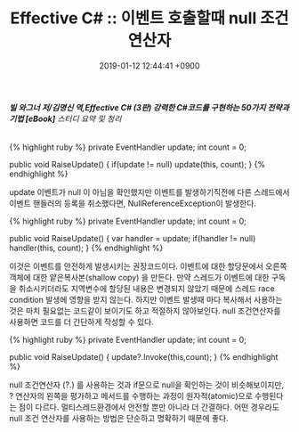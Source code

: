 ﻿---
layout: post
title: "Effective C# :: 이벤트 호출할때 null 조건 연산자"
date: 2019-01-12 12:44:41 +0900
categories: jekyll update
permalink: /:title
---
###### **빌 와그너 저/김명신 역,Effective C# (3판) 강력한 C#코드를 구현하는 50가지 전략과 기법 [eBook]** 스터디 요약 및 정리

{% highlight ruby %}
  private EventHandler<int> update;
  int count = 0;

  public void RaiseUpdate()
  {
	if(update != null) update(this, count);
  }
{% endhighlight %}

update 이벤트가 null 이 아님을 확인했지만 이벤트를 발생하기직전에 다른 스레드에서 이벤트 핸들러의 등록을 취소했다면,
NullReferenceException이 발생한다.

{% highlight ruby %}
  private EventHandler<int> update;
  int count = 0;

  public void RaiseUpdate()
  {
	var handler = update;
	if(handler != null) handler(this, count);
  }
{% endhighlight %}

이것은 이벤트를 안전하게 발생시키는 권장코드이다. 이벤트에 대한 할당문에서 오른쪽 객체에 대한 얕은복사본(shallow copy) 을 만든다.
만약 스레드가 이벤트에 대한 구독을 취소시키더라도 지역변수에 할당된 내용은 변경되지 않았기 때문에 스레드 race condition 발생에 영향을 받지 않는다.
하지만 이벤트 발생때 마다 복사해서 사용하는 것은 마치 필요없는 코드같이 보이기도 하고 적절하지 않아보인다. null 조건연산자를 사용하면
코드를 더 간단하게 작성할 수 있다.

{% highlight ruby %}
  private EventHandler<int> update;
  int count = 0;

  public void RaiseUpdate()
  {
	update?.Invoke(this,count);
  }
{% endhighlight %}

null 조건연산자 (?.) 를 사용하는 것과 if문으로 null을 확인하는 것이 비슷해보이지만, ? 연산자의 왼쪽을 평가하고 메서드를 수행하는 과정이
원자적(atomic)으로 수행된다는 점이 다르다. 멀티스레드환경에서 안전할 뿐만 아니라 더 간결하다. 어떤 경우라도 null 조건 연산자를 사용하는 방법은
단순하고 명확하기 때문에 좋다.

